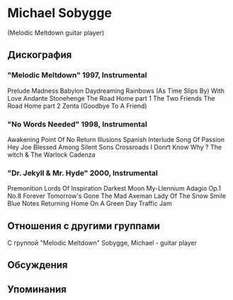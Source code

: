 # Michael Sobygge

(Melodic Meltdown guitar player)

## Дискография

### "Melodic Meltdown" 1997, Instrumental

Prelude 
Madness 
Babylon 
Daydreaming 
Rainbows (As Time Slips By) 
With Love 
Andante 
Stonehenge 
The Road Home part 1 
The Two Friends 
The Road Home part 2 
Zenta (Goodbye To A Friend) 


### "No Words Needed" 1998, Instrumental

Awakening 
Point Of No Return 
Illusions 
Spanish Interlude 
Song Of Passion 
Hey Joe 
Blessed Among Silent Sons 
Crossroads 
I Donґt Know Why ? 
The witch & The Warlock 
Cadenza 


### "Dr. Jekyll & Mr. Hyde" 2000, Instrumental

Premonition 
Lords Of Inspiration 
Darkest Moon 
My-Llennium 
Adagio Op.1 No.8 
Forever 
Tomorrow's Gone 
The Mad Axeman 
Lady Of The Snow 
Smile 
Blue Notes 
Returning Home 
On A Green Day 
Traffic Jam 



## Отношения с другими группами

C группой "Melodic Meltdown" Sobygge, Michael - guitar player

## Обсуждения


## Упоминания


